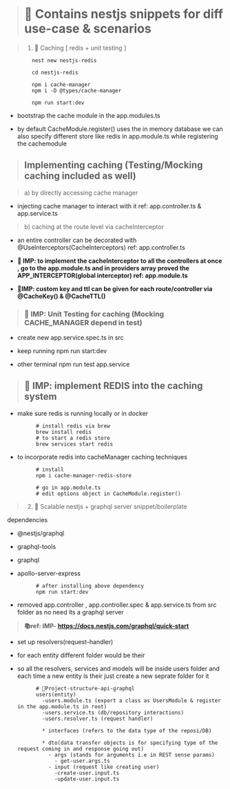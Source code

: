 > # 🎁 Contains nestjs snippets for diff use-case & scenarios

> 1. 🎯 Caching [ redis + unit testing ]

            nest new nestjs-redis

            cd nestjs-redis

            npm i cache-manager
            npm i -D @types/cache-manager

            npm run start:dev

- bootstrap the cache module in the app.modules.ts

- by default CacheModule.register() uses the in memory database we can also specify different store like redis in app.module.ts while registering the cachemodule

> ## Implementing caching (Testing/Mocking caching included as well)

> a) by directly accessing cache manager

- injecting cache manager to interact with it
  ref: app.controller.ts & app.service.ts

> b) caching at the route level via cacheInterceptor

- an entire controller can be decorated with @UseInterceptors(CacheInterceptors) ref: app.controller.ts

- **📝 IMP: to implement the cacheInterceptor to all the controllers at once , go to the app.module.ts and in providers array proved the APP_INTERCEPTOR(global interceptor) ref: app.module.ts**

- **📝IMP: custom key and ttl can be given for each route/controller via @CacheKey() & @CacheTTL()**

> ### 📝 IMP: Unit Testing for caching (Mocking CACHE_MANAGER depend in test)

- create new app.service.spec.ts in src

- keep running npm run start:dev
- other terminal npm run test app.service

> ## 📝 IMP: implement REDIS into the caching system

- make sure redis is running locally or in docker

            # install redis via brew
            brew install redis
            # to start a redis store
            brew services start redis

- to incorporate redis into cacheManager caching techniques

            # install
            npm i cache-manager-redis-store

            # go in app.module.ts
            # edit options object in CacheModule.register()

> 2. 🎯 Scalable nestjs + graphql server snippet/boilerplate

dependencies

- @nestjs/graphql
- graphql-tools
- graphql
- apollo-server-express

            # after installing above dependency
            npm run start:dev

- removed app.controller , app.controller.spec & app.service.ts from src folder as no need its a graphql server

> **📚ref: IMP- https://docs.nestjs.com/graphql/quick-start**

- set up resolvers(request-handler)
- for each entity different folder would be their
- so all the resolvers, services and models will be inside users folder and each time a new entity is their just create a new seprate folder for it

            # 🎯Project-structure-api-graphql
            users(entity)
              -users.module.ts (export a class as UsersModule & register in the app.module.ts in root)
              -users.service.ts (db/repository interactions)
              -users.resolver.ts (request handler)

              * interfaces (refers to the data type of the reposi/DB)

              * dto(data transfer objects is for specifying type of the request coming in and response going out)
                - args (stands for arguments i.e in REST sense params)
                  - get-user.args.ts
                - input (request like creating user)
                  -create-user.input.ts
                  -update-user.input.ts
